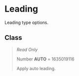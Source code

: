 # Leading
Leading type options.

## Class
> *Read Only* 
> 
> Number **AUTO** = 1635019116
> 
> Apply auto leading.

